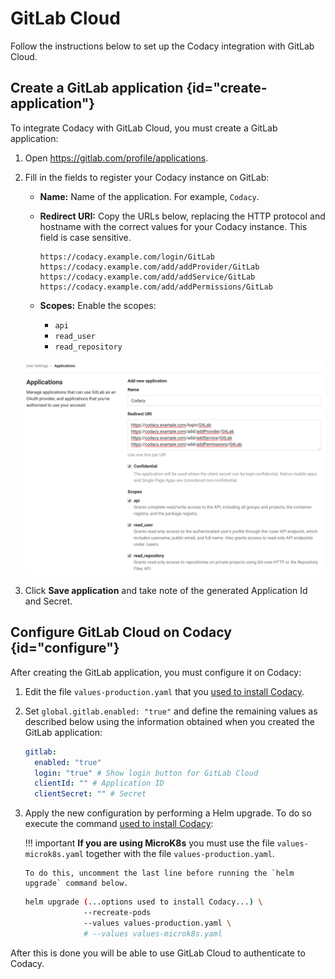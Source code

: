 # GitLab Cloud

Follow the instructions below to set up the Codacy integration with GitLab Cloud.

## Create a GitLab application {id="create-application"}

To integrate Codacy with GitLab Cloud, you must create a GitLab application:

1.  Open <https://gitlab.com/profile/applications>.

2.  Fill in the fields to register your Codacy instance on GitLab:

    -   **Name:** Name of the application. For example, `Codacy`.

    -   **Redirect URI:** Copy the URLs below, replacing the HTTP protocol and hostname with the correct values for your Codacy instance. This field is case sensitive.

        ```text
        https://codacy.example.com/login/GitLab
        https://codacy.example.com/add/addProvider/GitLab
        https://codacy.example.com/add/addService/GitLab
        https://codacy.example.com/add/addPermissions/GitLab
        ```

    -   **Scopes:** Enable the scopes:
    
        -   `api`
        -   `read_user`
        -   `read_repository`

    ![GitLab Cloud application](images/gitlab-cloud-application.png)

3.  Click **Save application** and take note of the generated Application Id and Secret.

## Configure GitLab Cloud on Codacy {id="configure"}

After creating the GitLab application, you must configure it on Codacy:

1.  Edit the file `values-production.yaml` that you [used to install Codacy](../../index.md#helm-upgrade).

2.  Set `global.gitlab.enabled: "true"` and define the remaining values as described below using the information obtained when you created the GitLab application:

    ```yaml
    gitlab:
      enabled: "true"
      login: "true" # Show login button for GitLab Cloud
      clientId: "" # Application ID
      clientSecret: "" # Secret
    ```

3.  Apply the new configuration by performing a Helm upgrade. To do so execute the command [used to install Codacy](../../index.md#helm-upgrade):

    !!! important
        **If you are using MicroK8s** you must use the file `values-microk8s.yaml` together with the file `values-production.yaml`.
        
        To do this, uncomment the last line before running the `helm upgrade` command below.

    ```bash
    helm upgrade (...options used to install Codacy...) \
                 --recreate-pods
                 --values values-production.yaml \
                 # --values values-microk8s.yaml
    ```

After this is done you will be able to use GitLab Cloud to authenticate to Codacy.
